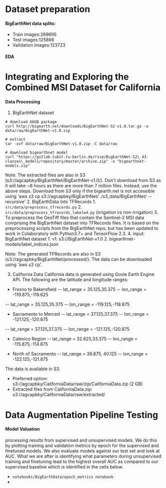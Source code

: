 

# Dataset preparation
#### BigEarthNet data splits:
- Train images:269695
- Test images:125866
- Validation images:123723

#### EDA 
# Integrating and Exploring the Combined MSI Dataset for California

#### Data Processing 
1. BigEarthNet dataset 
```
# download 66GB package 
curl http://bigearth.net/downloads/BigEarthNet-S2-v1.0.tar.gz -o data/raw/BigEarthNet-v1.0.zip

# extract 
tar -xvf data/raw/BigEarthNet-v1.0.zip -C data/raw

# download bigearthnet model
curl "https://gitlab.tubit.tu-berlin.de/rsim/BigEarthNet-S2\_43-classes\_models/repository/master/archive.zip" -o "bigearthnet-models.zip"
```
Note: The extracted files are also in S3 (s3://agcapbky/BigEarthNet/BigEarthNet-v1.0/). Don't download from S3 as it will take ~8 hours as there are more than 7 million files. Instead, use the above steps. Download from S3 only if the bigearth.net is not accessible using 'aws s3 cp s3://agcapbky/BigEarthNet/ ./s3_data/BigEarthNet/ --recursive'
2. BigEarthData Into TFRecords
	1. `src/data/preprocess_tfrecords.py` 
	2. `src/data/preprocess_tfrecords_labeled.py`  (irrigation vs non-irrigation)
	3. To preprocess the GeoTiff files that contain the Sentinel-2 MSI data comprising the BigEarthNet dataset into TFRecords files. It is based on the preprocessing scripts from the BigEarthNet repo, but has been updated to work in Colaboratory with Python3.7+ and TensorFlow 2.3.
	4. input: BigEarthNet dataset
		1.  v1: s3://BigEarthNet-v1.0
		2. bigearthnet-models/label_indices.json 

Note: The generated TFRecords are also in S3 (s3://agcapbky/BigEarthNet/processed/). The data can be downloaded using 'aws s3 cp'.

3. California Data
California data is generated using Goole Earth Engine API. The following are the latitude and longitude ranges:
- Fresno to Bakersfield
-- lat_range = 35.125,35.375
-- lon_range = -119.875,-119.625

-- lat_range = 35.125,35.375
-- lon_range = -119.125,-118.875

- Sacramento to Merced
-- lat_range = 37.125,37.375
-- lon_range = -121.125,-120.875

-- lat_range = 37.125,37.375
-- lon_range = -121.125,-120.875

- Calexico Region
-- lat_range = 32.625,33.375
-- lon_range = -115.875,-114.875

- North of Sacramento
-- lat_range = 39.875, 40.125
-- lon_range = -122.125,-121.875

The data is available in S3. 
- Preferred option: s3://agcapbky/CaliforniaData/raw/zip/CaliforniaData.zip  (2 GB)
- Extracted files from CaliforniaData.zip: s3://agcapbky/CaliforniaData/raw/extracted/


# Data Augmentation Pipeline Testing



#### Model Valuation 
 processing results from supervised and unsupervised models. We do this by plotting training and validation metrics by epoch for the supervised and finetuned models. We also evaluate models against our test set and look at AUC. What we are after is identifying what parameters during unsupervised training and finetuning lead to the highest overall AUC as compared to our supervised baseline which is identified in the cells below.
- `notebooks/BigEarthData/epoch_metrics notebook`
- 
